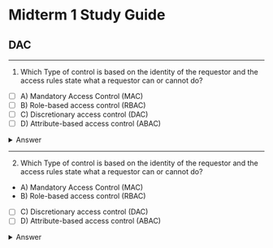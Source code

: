 # Midterm 1 Study Guide

## DAC

 ***
 
1. Which Type of control is based on the identity of the requestor and the access rules state what a requestor can or cannot do?

- [ ] A) Mandatory Access Control (MAC)
- [ ] B) Role-based access control (RBAC)
- [ ] C) Discretionary access control (DAC)
- [ ] D) Attribute-based access control (ABAC)

<details>
<summary>Answer</summary>
C. This policy is termed discretionary because an entity might have access rights that permit the entity, by its own volition, to enable another entity to access some resource.

Source: Book Chapter 4.2 Page 131
</details>

*** 

2. Which Type of control is based on the identity of the requestor and the access rules state what a requestor can or cannot do?

- A) Mandatory Access Control (MAC)
- B) Role-based access control (RBAC)
- [ ] C) Discretionary access control (DAC)
- [ ] D) Attribute-based access control (ABAC)

<details>
<summary>Answer</summary>
C. This policy is termed discretionary because an entity might have access rights that permit the entity, by its own volition, to enable another entity to access some resource.

Source: Book Chapter 4.2 Page 131
</details>
